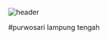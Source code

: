 ![header](https://capsule-render.vercel.app/api?type=waving&color=auto&height=300&section=header&text=PPRS%20Pusat&fontSize=90&animation=fadeIn&fontAlignY=38&desc=)





#purwosari lampung tengah
